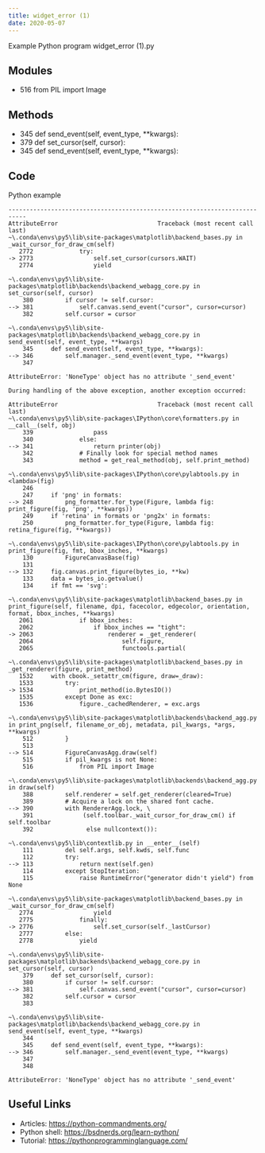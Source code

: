 ```yaml
---
title: widget_error (1)
date: 2020-05-07
---
```

Example Python program widget_error (1).py

## Modules

* 516 from PIL import Image

## Methods

* 345 def send_event(self, event_type, **kwargs):
* 379 def set_cursor(self, cursor):
* 345 def send_event(self, event_type, **kwargs):

## Code

Python example

    ---------------------------------------------------------------------------
    AttributeError                            Traceback (most recent call last)
    ~\.conda\envs\py5\lib\site-packages\matplotlib\backend_bases.py in _wait_cursor_for_draw_cm(self)
       2772             try:
    -> 2773                 self.set_cursor(cursors.WAIT)
       2774                 yield
    
    ~\.conda\envs\py5\lib\site-packages\matplotlib\backends\backend_webagg_core.py in set_cursor(self, cursor)
        380         if cursor != self.cursor:
    --> 381             self.canvas.send_event("cursor", cursor=cursor)
        382         self.cursor = cursor
    
    ~\.conda\envs\py5\lib\site-packages\matplotlib\backends\backend_webagg_core.py in send_event(self, event_type, **kwargs)
        345     def send_event(self, event_type, **kwargs):
    --> 346         self.manager._send_event(event_type, **kwargs)
        347 
    
    AttributeError: 'NoneType' object has no attribute '_send_event'
    
    During handling of the above exception, another exception occurred:
    
    AttributeError                            Traceback (most recent call last)
    ~\.conda\envs\py5\lib\site-packages\IPython\core\formatters.py in __call__(self, obj)
        339                 pass
        340             else:
    --> 341                 return printer(obj)
        342             # Finally look for special method names
        343             method = get_real_method(obj, self.print_method)
    
    ~\.conda\envs\py5\lib\site-packages\IPython\core\pylabtools.py in <lambda>(fig)
        246 
        247     if 'png' in formats:
    --> 248         png_formatter.for_type(Figure, lambda fig: print_figure(fig, 'png', **kwargs))
        249     if 'retina' in formats or 'png2x' in formats:
        250         png_formatter.for_type(Figure, lambda fig: retina_figure(fig, **kwargs))
    
    ~\.conda\envs\py5\lib\site-packages\IPython\core\pylabtools.py in print_figure(fig, fmt, bbox_inches, **kwargs)
        130         FigureCanvasBase(fig)
        131 
    --> 132     fig.canvas.print_figure(bytes_io, **kw)
        133     data = bytes_io.getvalue()
        134     if fmt == 'svg':
    
    ~\.conda\envs\py5\lib\site-packages\matplotlib\backend_bases.py in print_figure(self, filename, dpi, facecolor, edgecolor, orientation, format, bbox_inches, **kwargs)
       2061             if bbox_inches:
       2062                 if bbox_inches == "tight":
    -> 2063                     renderer = _get_renderer(
       2064                         self.figure,
       2065                         functools.partial(
    
    ~\.conda\envs\py5\lib\site-packages\matplotlib\backend_bases.py in _get_renderer(figure, print_method)
       1532     with cbook._setattr_cm(figure, draw=_draw):
       1533         try:
    -> 1534             print_method(io.BytesIO())
       1535         except Done as exc:
       1536             figure._cachedRenderer, = exc.args
    
    ~\.conda\envs\py5\lib\site-packages\matplotlib\backends\backend_agg.py in print_png(self, filename_or_obj, metadata, pil_kwargs, *args, **kwargs)
        512         }
        513 
    --> 514         FigureCanvasAgg.draw(self)
        515         if pil_kwargs is not None:
        516             from PIL import Image
    
    ~\.conda\envs\py5\lib\site-packages\matplotlib\backends\backend_agg.py in draw(self)
        388         self.renderer = self.get_renderer(cleared=True)
        389         # Acquire a lock on the shared font cache.
    --> 390         with RendererAgg.lock, \
        391              (self.toolbar._wait_cursor_for_draw_cm() if self.toolbar
        392               else nullcontext()):
    
    ~\.conda\envs\py5\lib\contextlib.py in __enter__(self)
        111         del self.args, self.kwds, self.func
        112         try:
    --> 113             return next(self.gen)
        114         except StopIteration:
        115             raise RuntimeError("generator didn't yield") from None
    
    ~\.conda\envs\py5\lib\site-packages\matplotlib\backend_bases.py in _wait_cursor_for_draw_cm(self)
       2774                 yield
       2775             finally:
    -> 2776                 self.set_cursor(self._lastCursor)
       2777         else:
       2778             yield
    
    ~\.conda\envs\py5\lib\site-packages\matplotlib\backends\backend_webagg_core.py in set_cursor(self, cursor)
        379     def set_cursor(self, cursor):
        380         if cursor != self.cursor:
    --> 381             self.canvas.send_event("cursor", cursor=cursor)
        382         self.cursor = cursor
        383 
    
    ~\.conda\envs\py5\lib\site-packages\matplotlib\backends\backend_webagg_core.py in send_event(self, event_type, **kwargs)
        344 
        345     def send_event(self, event_type, **kwargs):
    --> 346         self.manager._send_event(event_type, **kwargs)
        347 
        348 
    
    AttributeError: 'NoneType' object has no attribute '_send_event'

## Useful Links

- Articles: https://python-commandments.org/
- Python shell: https://bsdnerds.org/learn-python/
- Tutorial: https://pythonprogramminglanguage.com/
